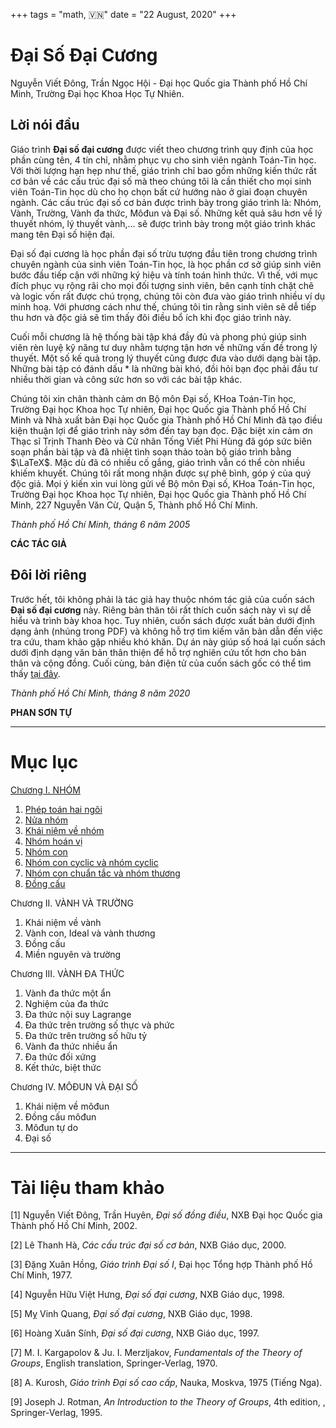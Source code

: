 +++
tags = "math, 🇻🇳"
date = "22 August, 2020"
+++

# Đại Số Đại Cương

Nguyễn Viết Đông, Trần Ngọc Hội - Đại học Quốc gia Thành phố Hồ Chí Minh, Trường Đại học Khoa Học Tự Nhiên.

## Lời nói đầu

Giáo trình **Đại số đại cương** được viết theo chương trình quy định của học phần cùng tên, 4 tín chỉ, nhằm phục vụ cho sinh viên ngành Toán-Tin học. Với thời lượng hạn hẹp như thế, giáo trình chỉ bao gồm những kiến thức rất cơ bản về các cấu trúc đại số mà theo chúng tôi là cần thiết cho mọi sinh viên Toán-Tin học dù cho họ chọn bất cứ hướng nào ở giai đoạn chuyên ngành. Các cấu trúc đại số cơ bản được trình bày trong giáo trình là: Nhóm, Vành, Trường, Vành đa thức, Môđun và Đại số. Những kết quả sâu hơn về lý thuyết nhóm, lý thuyết vành,... sẽ được trình bày trong một giáo trình khác mang tên Đại số hiện đại.

Đại số đại cương là học phần đại số trừu tượng đầu tiên trong chương trình chuyên ngành của sinh viên Toán-Tin học, là học phần cơ sở giúp sinh viên bước đầu tiếp cận với những ký hiệu và tính toán hình thức. Vì thế, với mục đích phục vụ rộng rãi cho mọi đối tượng sinh viên, bên cạnh tính chặt chẽ và logic vốn rất được chú trọng, chúng tôi còn đưa vào giáo trình nhiều ví dụ minh hoạ. Với phương cách như thế, chúng tôi tin rằng sinh viên sẽ dễ tiếp thu hơn và độc giả sẽ tìm thấy đôi điều bổ ích khi đọc giáo trình này.

Cuối mỗi chương là hệ thống bài tập khá đầy đủ và phong phú giúp sinh viên rèn luyệ kỹ năng tư duy nhằm tượng tận hơn về những vấn đề trong lý thuyết. Một số kế quả trong lý thuyết cũng được đưa vào dưới dạng bài tập. Những bài tập có đánh dấu \* là những bài khó, đồi hỏi bạn đọc phải đầu tư nhiều thời gian và công sức hơn so với các bài tập khác.

Chúng tôi xin chân thành cảm ơn Bộ môn Đại số, KHoa Toán-Tin học, Trường Đại học Khoa học Tự nhiên, Đại học Quốc gia Thành phố Hồ Chí Minh và Nhà xuất bản Đại học Quốc gia Thành phố Hồ Chí Minh đã tạo điều kiện thuận lợi để giáo trình này sớm đến tay bạn đọc. Đặc biệt xin cảm ơn Thạc sĩ Trịnh Thanh Đèo và Cử nhân Tống Viết Phi Hùng đã góp sức biên soạn phần bài tập và đã nhiệt tình soạn thảo toàn bộ giáo trình bằng $\LaTeX$. Mặc dù đã có nhiều cố gắng, giáo trình vẫn có thể còn nhiều khiếm khuyết. Chúng tôi rất mong nhận được sự phê bình, góp ý của quý độc giả. Mọi ý kiến xin vui lòng gửi về Bộ môn Đại số, KHoa Toán-Tin học, Trường Đại học Khoa học Tự nhiên, Đại học Quốc gia Thành phố Hồ Chí Minh, 227 Nguyễn Văn Cừ, Quận 5, Thành phố Hồ Chí Minh.

_Thành phố Hồ Chí Minh, tháng 6 năm 2005_

**CÁC TÁC GIẢ**

## Đôi lời riêng

Trước hết, tôi không phải là tác giả hay thuộc nhóm tác giả của cuốn sách **Đại số đại cương** này. Riêng bản thân tôi rất thích cuốn sách này vì sự dễ hiểu và trình bày khoa học. Tuy nhiên, cuốn sách được xuất bản dưới định dạng ảnh (nhúng trong PDF) và không hỗ trợ tìm kiếm văn bản dẫn đến việc tra cứu, tham khảo gặp nhiều khó khăn. Dự án này giúp số hoá lại cuốn sách dưới định dạng văn bản thân thiện để hỗ trợ nghiên cứu tốt hơn cho bản thân và cộng đồng. Cuối cùng, bản điện tử của cuốn sách gốc có thể tìm thấy [tại đây](/static/Đại%20Số%20Đại%20Cương.pdf).

_Thành phố Hồ Chí Minh, tháng 8 năm 2020_

**PHAN SƠN TỰ**

---

# Mục lục

[Chương I. NHÓM](/blog/dai-so-dai-cuong/chuong-i-nhom)

1. [Phép toán hai ngôi](/blog/dai-so-dai-cuong/chuong-i-nhom#1-phép-toán-hai-ngôi)
2. [Nửa nhóm](/blog/dai-so-dai-cuong/chuong-i-nhom#2-nửa-nhóm)
3. [Khái niệm về nhóm](/blog/dai-so-dai-cuong/chuong-i-nhom#3-khái-niệm-về-nhóm)
4. [Nhóm hoán vị](/blog/dai-so-dai-cuong/chuong-i-nhom#4-nhóm-hoán-vị)
5. [Nhóm con](/blog/dai-so-dai-cuong/chuong-i-nhom#5-nhóm-con)
6. [Nhóm con cyclic và nhóm cyclic](/blog/dai-so-dai-cuong/chuong-i-nhom#6-nhóm-con-cyclic-và-nhóm-cyclic)
7. [Nhóm con chuẩn tắc và nhóm thương](/blog/dai-so-dai-cuong/chuong-i-nhom#7-nhóm-con-chuẩn-tắc-và-nhóm-thương)
8. [Đồng cấu](/blog/dai-so-dai-cuong/chuong-i-nhom#8-đồng-cấu)

Chương II. VÀNH VÀ TRƯỜNG

1. Khái niệm về vành
2. Vành con, Ideal và vành thương
3. Đồng cấu
4. Miền nguyên và trường

Chương III. VÀNH ĐA THỨC

1. Vành đa thức một ẩn
2. Nghiệm của đa thức
3. Đa thức nội suy Lagrange
4. Đa thức trên trường số thực và phức
5. Đa thức trên trường số hữu tỷ
6. Vành đa thức nhiều ẩn
7. Đa thức đối xứng
8. Kết thức, biệt thức

Chương IV. MÔĐUN VÀ ĐẠI SỐ

1. Khái niệm về môđun
2. Đồng cấu môđun
3. Môđun tự do
4. Đại số

---

# Tài liệu tham khảo

[1] Nguyễn Viết Đông, Trần Huyên, _Đại số đồng điều_, NXB Đại học Quốc gia Thành phố Hồ Chí Minh, 2002.

[2] Lê Thanh Hà, _Các cấu trúc đại số cơ bản_, NXB Giáo dục, 2000.

[3] Đặng Xuân Hồng, _Giáo trình Đại số I_, Đại học Tổng hợp Thành phố Hồ Chí Minh, 1977.

[4] Nguyễn Hữu Việt Hưng, _Đại số đại cương_, NXB Giáo dục, 1998.

[5] Mỵ Vinh Quang, _Đại số đại cương_, NXB Giáo dục, 1998.

[6] Hoàng Xuân Sính, _Đại số đại cương_, NXB Giáo dục, 1997.

[7] M. I. Kargapolov & Ju. I. Merzljakov, _Fundamentals of the Theory of Groups_, English translation, Springer-Verlag, 1970.

[8] A. Kurosh, _Giáo trình Đại số cao cấp_, Nauka, Moskva, 1975 (Tiếng Nga).

[9] Joseph J. Rotman, _An Introduction to the Theory of Groups_, 4th edition, , Springer-Verlag, 1995.

